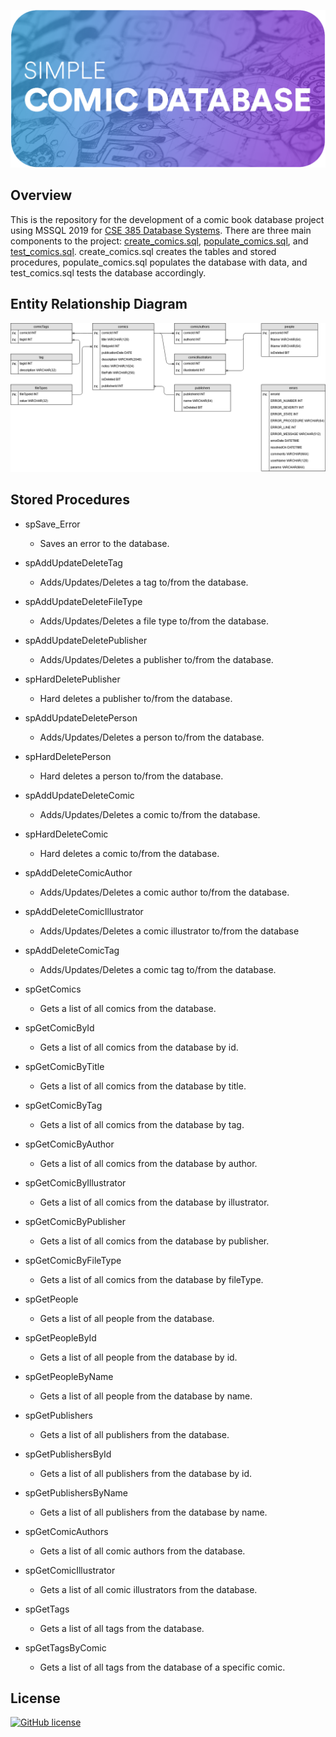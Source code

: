 ![Simple Comic Database](assets/header.png)

## Overview
This is the repository for the development of a comic book database project using MSSQL 2019 for [CSE 385 Database Systems](https://www.miamioh.edu/cec/academics/departments/cse/academics/course-descriptions/cse-385/index.html). There are three main components to the project: [create_comics.sql](create_comics.sql), [populate_comics.sql](populate_comics.sql), and [test_comics.sql](test_comics.sql). create_comics.sql creates the tables and stored procedures, populate_comics.sql populates the database with data, and test_comics.sql tests the database accordingly.

## Entity Relationship Diagram
![Entity Relationship Diagram](assets/ERD.png)

## Stored Procedures
- spSave_Error
  - Saves an error to the database.

- spAddUpdateDeleteTag
  - Adds/Updates/Deletes a tag to/from the database.

- spAddUpdateDeleteFileType
  - Adds/Updates/Deletes a file type to/from the database.

- spAddUpdateDeletePublisher
  - Adds/Updates/Deletes a publisher to/from the database.

- spHardDeletePublisher
  - Hard deletes a publisher to/from the database.

- spAddUpdateDeletePerson
  - Adds/Updates/Deletes a person to/from the database.

- spHardDeletePerson
  - Hard deletes a person to/from the database.

- spAddUpdateDeleteComic
  - Adds/Updates/Deletes a comic to/from the database.

- spHardDeleteComic
  - Hard deletes a comic to/from the database.

- spAddDeleteComicAuthor
  - Adds/Updates/Deletes a comic author to/from the database.

- spAddDeleteComicIllustrator
  - Adds/Updates/Deletes a comic illustrator to/from the database

- spAddDeleteComicTag
  - Adds/Updates/Deletes a comic tag to/from the database.

- spGetComics
  - Gets a list of all comics from the database.

- spGetComicById
  - Gets a list of all comics from the database by id.

- spGetComicByTitle
  - Gets a list of all comics from the database by title.

- spGetComicByTag
  - Gets a list of all comics from the database by tag.

- spGetComicByAuthor
  - Gets a list of all comics from the database by author.

- spGetComicByIllustrator
  - Gets a list of all comics from the database by illustrator.

- spGetComicByPublisher
  - Gets a list of all comics from the database by publisher.

- spGetComicByFileType
  - Gets a list of all comics from the database by fileType.

- spGetPeople
  - Gets a list of all people from the database.

- spGetPeopleById
  - Gets a list of all people from the database by id.

- spGetPeopleByName
  - Gets a list of all people from the database by name.

- spGetPublishers
  - Gets a list of all publishers from the database.

- spGetPublishersById
  - Gets a list of all publishers from the database by id.

- spGetPublishersByName
  - Gets a list of all publishers from the database by name.

- spGetComicAuthors
  - Gets a list of all comic authors from the database.

- spGetComicIllustrator
  - Gets a list of all comic illustrators from the database.

- spGetTags
  - Gets a list of all tags from the database.

- spGetTagsByComic
  - Gets a list of all tags from the database of a specific comic.

<a name="license"></a>
## License
[![GitHub license](https://img.shields.io/badge/LICENSE-APACHE%202.0-blue.svg)](LICENSE)
